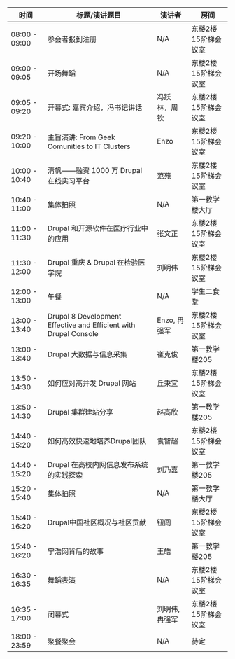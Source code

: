 |时间|标题/演讲题目|演讲者|房间|
|---|---|---|---|
|08:00 - 09:00|参会者报到注册|	N/A|东楼2楼15阶梯会议室 |
|09:00 - 09:05|开场舞蹈|N/A|东楼2楼15阶梯会议室 |
|09:05 - 09:20|开幕式: 嘉宾介绍，冯书记讲话|冯跃林，周钦|东楼2楼15阶梯会议室 |
|09:20 - 10:00|主旨演讲: From Geek Comunities to IT Clusters|Enzo|东楼2楼15阶梯会议室 |
|10:00 - 10:40|淸帆——融资 1000 万 Drupal 在线实习平台 |范苑|东楼2楼15阶梯会议室|
|10:40 - 11:00|集体拍照 |N/A|第一教学楼大厅|
|11:00 - 11:30|Drupal 和开源软件在医疗行业中的应用|张文正|东楼2楼15阶梯会议室 |
|11:30 - 12:00|Drupal 重庆 & Drupal 在检验医学院|刘明伟|东楼2楼15阶梯会议室 |
|12:00 - 13:00|午餐	|N/A	|学生二食堂|
|13:00 - 13:40|Drupal 8 Development Effective and Efficient with Drupal Console|Enzo, 冉强军|东楼2楼15阶梯会议室|
|13:00 - 13:40|Drupal 大数据与信息采集|崔克俊|第一教学楼205|
|13:50 - 14:30|如何应对高并发 Drupal 网站|丘秉宜|东楼2楼15阶梯会议室 |
|13:50 - 14:30|Drupal 集群建站分享|赵高欣|第一教学楼205|
|14:40 - 15:20|如何高效快速地培养Drupal团队|袁智超|东楼2楼15阶梯会议室 |
|14:40 - 15:20|Drupal 在高校内网信息发布系统的实践探索|刘乃嘉|第一教学楼205|
|15:20 - 15:40| 集体拍照	|N/A|第一教学楼大厅|
|15:40 - 16:20|Drupal中国社区概况与社区贡献|钮闯|东楼2楼15阶梯会议室 |
|15:40 - 16:20|宁浩网背后的故事|王皓|第一教学楼205|
|16:30 - 16:35|舞蹈表演	|N/A|东楼2楼15阶梯会议室|
|16:35 - 17:00|闭幕式	|刘明伟, 冉强军|东楼2楼15阶梯会议室 |
|18:00 - 23:59|聚餐聚会|N/A|	待定|
